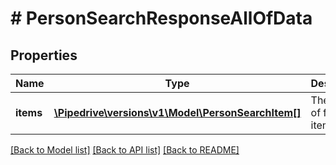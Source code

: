 # # PersonSearchResponseAllOfData

## Properties

Name | Type | Description | Notes
------------ | ------------- | ------------- | -------------
**items** | [**\Pipedrive\versions\v1\Model\PersonSearchItem[]**](PersonSearchItem.md) | The array of found items | [optional]

[[Back to Model list]](../../README.md#models) [[Back to API list]](../../README.md#endpoints) [[Back to README]](../../README.md)
